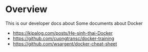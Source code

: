 # Overview
This is our developer docs about Some documents about Docker

- https://kipalog.com/posts/He-sinh-thai-Docker
- https://github.com/cuongtransc/docker-training
- https://github.com/wsargent/docker-cheat-sheet